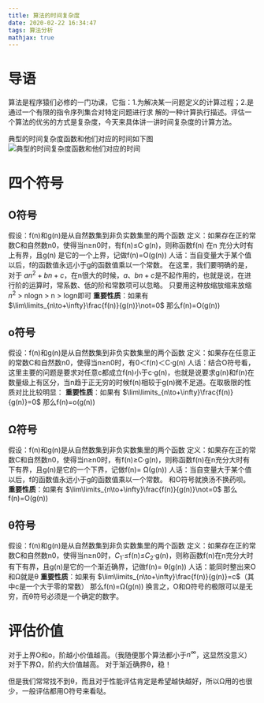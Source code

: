 ```yaml
---
title: 算法的时间复杂度
date: 2020-02-22 16:34:47
tags: 算法分析
mathjax: true
---
```


# 导语
算法是程序猿们必修的一门功课，它指：1.为解决某一问题定义的计算过程；2.是通过一个有限的指令序列集合对特定问题进行求 解的一种计算执行描述。评估一个算法的优劣的方式是复杂度，今天来具体讲一讲时间复杂度的计算方法。
<!-- more -->
典型的时间复杂度函数和他们对应的时间如下图
![典型的时间复杂度函数和他们对应的时间](https://raw.githubusercontent.com/such-stupid6/such-stupid6.github.io/master/image/%E7%AE%97%E6%B3%95%E7%9A%84%E6%97%B6%E9%97%B4%E5%A4%8D%E6%9D%82%E5%BA%A6/TIM%E6%88%AA%E5%9B%BE20200222164836.png)

# 四个符号
## O符号
假设：f(n)和g(n)是从自然数集到非负实数集里的两个函数
定义：如果存在正的常数C和自然数n0，使得当n≥n0时，有f(n)≤C·g(n)，则称函数f(n) 在n 充分大时有上有界，且g(n) 是它的一个上界，记做f(n)=O(g(n))
人话：当自变量大于某个值以后，f的函数值永远小于g的函数值乘以一个常数。
在这里，我们要明确的是，对于 $an^2+bn+c$，在n很大的时候，$a$、$bn+c$是不起作用的，也就是说，在进行阶的运算时，常系数、低的阶和常数项可以忽略。
只要用这种放缩放缩来放缩$n^2$ > nlogn > n > logn即可
**重要性质**：如果有
$\lim\limits_{n\to+\infty}\frac{f(n)}{g(n)}\not=0$
那么f(n)=O(g(n))

## o符号
假设：f(n)和g(n)是从自然数集到非负实数集里的两个函数
定义：如果存在任意正的常数C和自然数n0，使得当n≥n0时，有0＜f(n)＜C·g(n)
人话：结合O符号看，这里主要的问题是要求对任意c都成立f(n)小于c·g(n)，也就是说要求g(n)和f(n)在数量级上有区分，当n趋于正无穷的时候f(n)相较于g(n)微不足道。在取极限的性质对比比较明显：
**重要性质**：如果有
$\lim\limits_{n\to+\infty}\frac{f(n)}{g(n)}=0$
那么f(n)=o(g(n))

## Ω符号
假设：f(n)和g(n)是从自然数集到非负实数集里的两个函数
定义：如果存在正的常数C和自然数n0，使得当n≥n0时，有f(n)≥C·g(n)，则称函数f(n)在n充分大时有下有界，且g(n)是它的一个下界，记做f(n)= Ω(g(n)) 
人话：当自变量大于某个值以后，f的函数值永远小于g的函数值乘以一个常数。
和O符号就换汤不换药呗。
**重要性质**：如果有
$\lim\limits_{n\to+\infty}\frac{f(n)}{g(n)}\not=0$
那么f(n)=O(g(n))

## θ符号
假设：f(n)和g(n)是从自然数集到非负实数集里的两个函数
定义：如果存在正的常数C和自然数n0，使得当n≥n0时，$C_1·$≤f(n)≤$C_2$·g(n)，则称函数f(n)在n充分大时有下有界，且g(n)是它的一个渐近确界，记做f(n)= θ(g(n))
人话：能同时整出来O和Ω就是θ
**重要性质**：如果有
$\lim\limits_{n\to+\infty}\frac{f(n)}{g(n)}=c$（其中c是一个大于零的常数）
那么f(n)=Ω(g(n))
换言之，O和Ω符号的极限可以是无穷，而θ符号必须是一个确定的数字。



# 评估价值
对于上界O和o，阶越小价值越高。（我随便那个算法都小于$n^∞$，这显然没意义）
对于下界Ω，阶约大价值越高。
对于渐近确界θ，稳！

但是我们常常找不到θ，而且对于性能评估肯定是希望越快越好，所以Ω用的也很少，一般评估都用O符号来看哒。